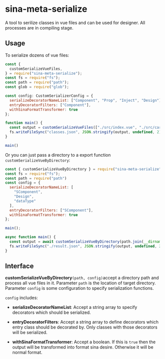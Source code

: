 # sina-meta-serialize
A tool to serilize classes in vue files and can be used for designer. All processes are in compiling stage.

## Usage
To serialize dozens of vue files:
```javascript
const {
  customSerializeVueFiles,
} = require("sina-meta-serialize");
const fs = require("fs");
const path = require("path");
const glob = require("glob");

const config: CustomSerializerConfig = {
  serializeDecoratorNameList: ["Component", "Prop", "Inject", "Design"],
  entryDecoratorFilters: ["Component"],
  withSinaFormatTransformer: true
};

function main() {
  const output = customSerializeVueFiles(["./src/index.vue", "./src/card.vue"], config);
  fs.writeFileSync("classes.json", JSON.stringify(output, undefined, 2));
}

main()
```

Or you can just pass a directory to a export function `customSerializeVueByDirectory`:
```javascript
const { customSerializeVueByDirectory } = require("sina-meta-serialize");
const fs = require("fs");
const path = require("path")
const config = {
  serializeDecoratorNameList: [
    "SComponent",
    "Design",
    "dataType"
  ],
  entryDecoratorFilters: ["SComponent"],
  withSinaFormatTransformer: true
};

main();

async function main() {
  const output = await customSerializeVueByDirectory(path.join(__dirname, "./src"), config);
  fs.writeFileSync("./result.json", JSON.stringify(output, undefined, 2));
}
```

## Interface

**customSerializeVueByDirectory**`(path, config)`accept a directory path and process all vue files in it. Parameter `path` is the location of target directory. Parameter `config` is some configuration to specify serialization functions.

`config` includes:

- **serializeDecoratorNameList**: Accept a string array to specify decorators which should be serialized. 

- **entryDecoratorFilters**: Accept a string array to define decorators which entry class should be decorated by. Only classes with those decorators will be serialized.

- **withSinaFormatTransformer**: Accept a boolean. If this is `true` then the output will be transformed into format sina desire. Otherwise it will be normal format.
